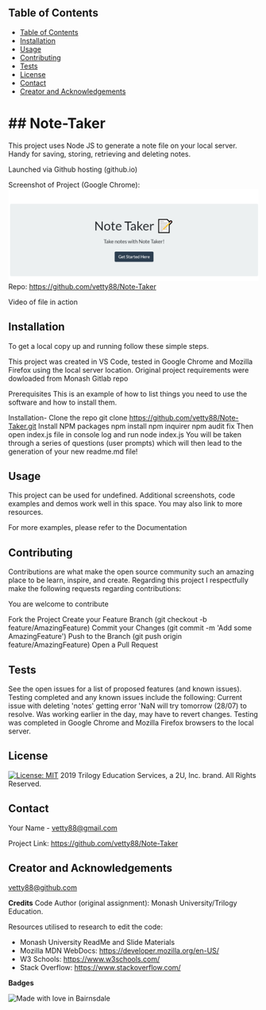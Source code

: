 

 <!-- TABLE OF CONTENTS -->
## Table of Contents

- [Table of Contents](#table-of-contents)
- [Installation](#installation)
- [Usage](#usage)
- [Contributing](#contributing)
- [Tests](#tests)
- [License](#license)
- [Contact](#contact)
- [Creator and Acknowledgements](#creator-and-acknowledgements)

<h1> ## Note-Taker </h1>

  This project uses Node JS to generate a note file on your local server. Handy for saving, storing, retrieving and deleting notes. 

 Launched via Github hosting (github.io)

Screenshot of Project (Google Chrome): 
![Screenshot](./Screen.PNG?raw=true)
Repo: https://github.com/vetty88/Note-Taker

Video of file in action


## Installation
To get a local copy up and running follow these simple steps.

This project was created in VS Code, tested in Google Chrome and Mozilla Firefox using the local server location.  Original project requirements were dowloaded from Monash Gitlab repo

Prerequisites
This is an example of how to list things you need to use the software and how to install them.

Installation-
  Clone the repo
    git clone https://github.com/vetty88/Note-Taker.git
  Install NPM packages
    npm install
    npm inquirer
    npm audit fix
  Then open index.js file in console log and run
    node index.js
  You will be taken through a series of questions (user prompts) which will then lead to the generation of your new readme.md file!


## Usage

This project can be used for undefined. Additional screenshots, code examples and demos work well in this space. You may also link to more resources.

For more examples, please refer to the Documentation

## Contributing

Contributions are what make the open source community such an amazing place to be learn, inspire, and create. Regarding this project I respectfully make the following requests regarding contributions:


You are welcome to contribute

Fork the Project
  Create your Feature Branch 
    (git checkout -b feature/AmazingFeature)
  Commit your Changes 
    (git commit -m 'Add some AmazingFeature')
  Push to the Branch 
    (git push origin feature/AmazingFeature)
  Open a Pull Request

## Tests

See the open issues for a list of proposed features (and known issues). Testing completed and any known issues include the following:
Current issue with deleting 'notes' getting error 'NaN will try tomorrow (28/07) to resolve. Was working earlier in the day, may have to revert changes.
Testing was completed in Google Chrome  and Mozilla Firefox browsers to the local server.
 
## License
[![License: MIT](https://img.shields.io/badge/License-MIT-yellow.svg)](https://opensource.org/licenses/MIT)
2019 Trilogy Education Services, a 2U, Inc. brand. All Rights Reserved.



## Contact

Your Name - vetty88@gmail.com

Project Link: https://github.com/vetty88/Note-Taker

## Creator and Acknowledgements

vetty88@github.com

**Credits**
Code Author (original assignment): Monash University/Trilogy Education.


Resources utilised to research to edit the code: 
* Monash University ReadMe and Slide Materials
* Mozilla MDN WebDocs: https://developer.mozilla.org/en-US/ 
* W3 Schools: https://www.w3schools.com/
* Stack Overflow: https://www.stackoverflow.com/

**Badges**

![Made with love in Bairnsdale ](https://madewithlove.now.sh/au?heart=true&template=plastic&text=Bairnsdale+)

